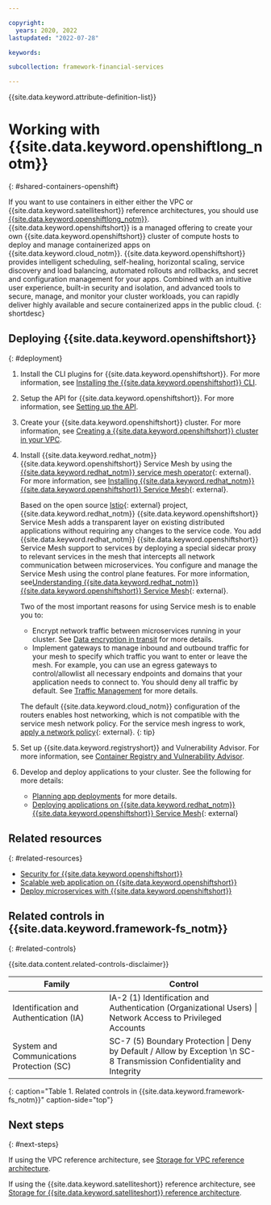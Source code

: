 ```yaml
---

copyright:
  years: 2020, 2022
lastupdated: "2022-07-28"

keywords: 

subcollection: framework-financial-services

---
```


{{site.data.keyword.attribute-definition-list}}

# Working with {{site.data.keyword.openshiftlong_notm}}
{: #shared-containers-openshift}

If you want to use containers in either either the VPC or {{site.data.keyword.satelliteshort}} reference architectures, you should use [{{site.data.keyword.openshiftlong_notm}}](/docs/openshift?topic=openshift-roks-overview). {{site.data.keyword.openshiftshort}} is a managed offering to create your own {{site.data.keyword.openshiftshort}} cluster of compute hosts to deploy and manage containerized apps on {{site.data.keyword.cloud_notm}}. {{site.data.keyword.openshiftshort}} provides intelligent scheduling, self-healing, horizontal scaling, service discovery and load balancing, automated rollouts and rollbacks, and secret and configuration management for your apps. Combined with an intuitive user experience, built-in security and isolation, and advanced tools to secure, manage, and monitor your cluster workloads, you can rapidly deliver highly available and secure containerized apps in the public cloud.
{: shortdesc}



## Deploying {{site.data.keyword.openshiftshort}}
{: #deployment}

1. Install the CLI plugins for {{site.data.keyword.openshiftshort}}. For more information, see [Installing the {{site.data.keyword.openshiftshort}} CLI]().

2. Setup the API for {{site.data.keyword.openshiftshort}}. For more information, see [Setting up the API](/docs/openshift?topic=openshift-cs_api_install).

3. Create your {{site.data.keyword.openshiftshort}} cluster. For more information, see [Creating a {{site.data.keyword.openshiftshort}} cluster in your VPC](/docs/openshift?topic=openshift-vpc_rh_tutorial).

4. Install {{site.data.keyword.redhat_notm}} {{site.data.keyword.openshiftshort}} Service Mesh by using the [{{site.data.keyword.redhat_notm}} service mesh operator](https://docs.openshift.com/container-platform/4.5/service_mesh/v1x/servicemesh-release-notes.html){: external}. For more information, see [Installing {{site.data.keyword.redhat_notm}} {{site.data.keyword.openshiftshort}} Service Mesh](https://docs.openshift.com/container-platform/4.5/service_mesh/v1x/installing-ossm.html){: external}.

   Based on the open source [Istio](https://istio.io/){: external} project, {{site.data.keyword.redhat_notm}} {{site.data.keyword.openshiftshort}} Service Mesh adds a transparent layer on existing distributed applications without requiring any changes to the service code. You add {{site.data.keyword.redhat_notm}} {{site.data.keyword.openshiftshort}} Service Mesh support to services by deploying a special sidecar proxy to relevant services in the mesh that intercepts all network communication between microservices. You configure and manage the Service Mesh using the control plane features. For more information, see[Understanding {{site.data.keyword.redhat_notm}} {{site.data.keyword.openshiftshort}} Service Mesh](https://docs.openshift.com/container-platform/4.5/service_mesh/v1x/ossm-architecture.html){: external}.

   Two of the most important reasons for using Service mesh is to enable you to:

   * Encrypt network traffic between microservices running in your cluster. See [Data encryption in transit](/docs/framework-financial-services?topic=framework-financial-services-shared-encryption-in-transit) for more details.
   * Implement gateways to manage inbound and outbound traffic for your mesh to specify which traffic you want to enter or leave the mesh. For example, you can use an egress gateways to control/allowlist all necessary endpoints and domains that your application needs to connect to. You should deny all traffic by default. See [Traffic Management](https://docs.openshift.com/container-platform/4.5/service_mesh/v1x/ossm-traffic-manage.html#ossm-routing-gw_routing-traffic-v1x) for more details.

   The default {{site.data.keyword.cloud_notm}} configuration of the routers enables host networking, which is not compatible with the service mesh network policy. For the service mesh ingress to work, [apply a network policy](https://gist.githubusercontent.com/kitch/39c504a2ed9e381c2aadea436d5b52e4/raw/d8efa69f41d41425b16bb363a881a98d40d3708c/mesh-policy.yaml){: external}.
   {: tip}

5. Set up {{site.data.keyword.registryshort}} and Vulnerability Advisor. For more information, see [Container Registry and Vulnerability Advisor](/docs/framework-financial-services?topic=framework-financial-services-shared-development-processes#vpc-architecture-development-processes-registry-vulnerability-advisor).

6. Develop and deploy applications to your cluster. See the following for more details:
   * [Planning app deployments](/docs/openshift?topic=openshift-plan_deploy) for more details.
   * [Deploying applications on {{site.data.keyword.redhat_notm}} {{site.data.keyword.openshiftshort}} Service Mesh](https://docs.openshift.com/container-platform/4.5/service_mesh/v1x/prepare-to-deploy-applications-ossm.html){: external}

## Related resources
{: #related-resources}



* [Security for {{site.data.keyword.openshiftshort}}](/docs/openshift?topic=openshift-security)
* [Scalable web application on {{site.data.keyword.openshiftshort}}](/docs/solution-tutorials?topic=solution-tutorials-scalable-webapp-openshift)
* [Deploy microservices with {{site.data.keyword.openshiftshort}}](/docs/solution-tutorials?topic=solution-tutorials-openshift-microservices)

## Related controls in {{site.data.keyword.framework-fs_notm}} 
{: #related-controls}

{{site.data.content.related-controls-disclaimer}}

| Family | Control |
|--------|---------|
| Identification and Authentication (IA) | IA-2 (1) Identification and Authentication (Organizational Users) &#124; Network Access to Privileged Accounts |
| System and Communications Protection (SC) | SC-7 (5) Boundary Protection &#124; Deny by Default / Allow by Exception \n SC-8	Transmission Confidentiality and Integrity |
{: caption="Table 1. Related controls in {{site.data.keyword.framework-fs_notm}}" caption-side="top"}






## Next steps
{: #next-steps}

If using the VPC reference architecture, see [Storage for VPC reference architecture](/docs/framework-financial-services?topic=framework-financial-services-vpc-architecture-storage).

If using the {{site.data.keyword.satelliteshort}} reference architecture, see [Storage for {{site.data.keyword.satelliteshort}} reference architecture](/docs/framework-financial-services?topic=framework-financial-services-satellite-architecture-storage).
